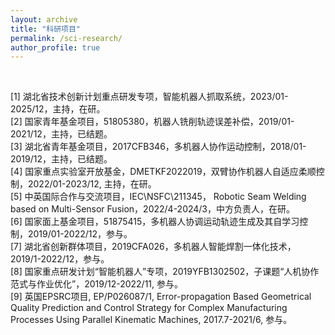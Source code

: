 ```yaml
---
layout: archive
title: "科研项目"
permalink: /sci-research/
author_profile: true
---
```


<br>

[1]	湖北省技术创新计划重点研发专项，智能机器人抓取系统，2023/01-2025/12，主持，在研。<br>
[2]	国家青年基金项目，51805380，机器人铣削轨迹误差补偿，2019/01-2021/12，主持，已结题。<br>
[3]	湖北省青年基金项目，2017CFB346，多机器人协作运动控制，2018/01-2019/12，主持，已结题。<br>
[4]	国家重点实验室开放基金，DMETKF2022019，双臂协作机器人自适应柔顺控制，2022/01-2023/12, 主持，在研。<br>
[5]	中英国际合作与交流项目，IEC\NSFC\211345， Robotic Seam Welding based on Multi-Sensor Fusion，2022/4-2024/3，中方负责人，在研。<br>
[6]	国家面上基金项目，51875415，多机器人协调运动轨迹生成及其自学习控制，2019/01-2022/12，参与。<br>
[7]	湖北省创新群体项目，2019CFA026，多机器人智能焊割一体化技术，2019/1-2022/12，参与。<br>
[8]	国家重点研发计划“智能机器人”专项，2019YFB1302502，子课题“人机协作范式与作业优化”，2019/12-2022/11, 参与。<br>
[9]	英国EPSRC项目, EP/P026087/1, Error-propagation Based Geometrical Quality Prediction and Control Strategy for Complex Manufacturing Processes Using Parallel Kinematic Machines, 2017.7-2021/6, 参与。
